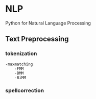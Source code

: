 # NLP
Python for Natural Language Processing

## Text Preprocessing
### tokenization
    -maxmatching
        -FMM
        -BMM
        -BiMM
### spellcorrection
